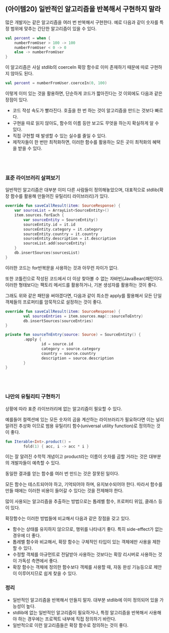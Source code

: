 ## (아이템20) 일반적인 알고리즘을 반복해서 구현하지 말라

많은 개발자는 같은 알고리즘을 여러 번 반복해서 구현한다. 예로 다음과 같이 숫자를 특정 범위에 맞추는 간단한 알고리즘이 있을 수 있다.

```kotlin
val percent = when {
	numberFromUser > 100 -> 100
	numberFromUser < 0 -> 0
	else -> numberFromUser
}
```

이 알고리즘은 사실 stdlib의 coerceIn 확장 함수로 이미 존재하기 때문에 따로 구현하지 않아도 된다.

```kotlin
val percent = numberFromUser.coerceIn(0, 100)
```

이렇게 이미 있는 것을 활용하면, 단순하게 코드가 짧아진다는 것 이외에도 다음과 같은 장점이 있다.

- 코드 작성 속도가 빨라진다. 호출을 한 번 하는 것이 알고리즘을 만드는 것보다 빠르다.
- 구현을 따로 읽지 않아도, 함수의 이름 등만 보고도 무엇을 하는지 확실하게 알 수 있다.
- 직접 구현할 때 발생할 수 있는 실수를 줄일 수 있다.
- 제작자들이 한 번만 최적화하면, 이러한 함수를 활용하는 모든 곳이 최적화의 혜택을 받을 수 있다.
</br>
</br>

### 표준 라이브러리 살펴보기

일반적인 알고리즘은 대부분 이미 다른 사람들이 정의해놓았으며, 대표적으로 stdlib(확장 함수를 활용해 만들어진 유틸리티 라이브러리)가 있다.

```kotlin
override fun saveCallResult(item: SourceResponse) {
	var sourceList = ArrayList<SourceEntity>()
	item.sources.forEach {
		var sourceEntity = SourceEntity()
		sourceEntity.id = it.id
		sourceEntity.category = it.category
		sourceEntity.country = it.country
		sourceEntity.description = it.description
		sourceList.add(sourceEntity)
	}
	db.insertSources(sourcesList)
}
```

이러한 코드는 for반복문을 사용하는 것과 아무런 차이가 없다.

또한 코틀린으로 작성된 코드에서 더 이상 찾아볼 수 없는 자바빈(JavaBean)패턴이다. 이러한 형태보다는 팩토리 메서드를 활용하거나, 기본 생성자를 활용하는 것이 좋다.

그래도 위와 같은 패턴을 써야겠다면, 다음과 같이 최소한 apply를 활용해서 모든 단일 객체들의 프로퍼티를 암묵적으로 설정하는 것이 좋다.

```kotlin
override fun saveCallResult(item: SourceResponse) {
		val sourceEntries = item.sources.map(::sourceToEntry)
		db.insertSources(sourceEntries)
}

private fun sourceTnEntry(source: Source) = SourceEntity() {
		.apply {
				id = source.id
				category = source.category
				country = source.country
				description = source.description
		}
}
```
</br>
</br>

### 나만의 유틸리티 구현하기

상황에 따라 표준 라이브러리에 없는 알고리즘이 필요할 수 있다.

예를들어 컬렉션에 있는 모든 숫자의 곱을 계산하는 라이브러리가 필요하다면 이는 널리 알려진 추상화 이므로 범용 유틸리티 함수(universal utility function)로 정의하는 것이 좋다.

```kotlin
fun Iterable<Int>.product() = 
		fold(1) { acc, i -> acc * i }
```

이는 잘 알려진 수학적 개념이고 product라는 이름이 숫자를 곱할 거라는 것은 대부분의 개발자들이 예측할 수 있다.

동일한 결과를 얻는 함수를 여러 번 만드는 것은 잘못된 일이다.

모든 함수는 테스트되어야 하고, 기억되어야 하며, 유지보수되어야 한다. 따라서 함수를 만들 때에는 이러한 비용이 들어갈 수 있다는 것을 전제해야 한다.

많이 사용되는 알고리즘을 추출하는 방법으로는 톱레벨 함수, 프로퍼티 위임, 클래스 등이 있다.

확장함수는 이러한 방법들에 비교해서 다음과 같은 장점을 갖고 있다.

- 함수는 상태를 유지하지 않으므로, 행위를 나타내기 좋다. 특히 side-effect가 없는 경우에 더 좋다.
- 톱레벨 함수와 비교해서, 확장 함수는 구체적인 타입이 있는 객체에만 사용을 제한할 수 있다.
- 수정할 객체를 아규먼트로 전달받아 사용하는 것보다는 확장 리시버로 사용하는 것이 가독성 측면에서 좋다.
- 확장 함수는 객체에 정의한 함수보다 객체를 사용할 때, 자동 완성 기능등으로 제안이 이루어지므로 쉽게 찾을 수 있다.

### 정리

- 일반적인 알고리즘을 반복해서 만들지 말자. 대부분 stdlib에 이미 정의되어 있을 가능성이 높다.
- stdlib에 없는 일반적인 알고리즘이 필요하거나, 특정 알고리즘을 반복해서 사용해야 하는 경우에는 프로젝트 내부에 직접 정의하기 바란다.
- 일반적으로 이런 알고리즘들은 확장 함수로 정의하는 것이 좋다.
